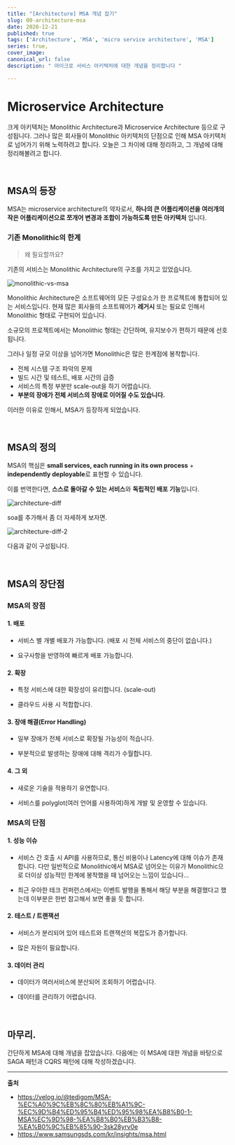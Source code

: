 ```yaml
---
title: "[Architecture] MSA 개념 잡기"
slug: 00-architecture-msa
date: 2020-12-21
published: true
tags: ['Architecture', 'MSA', 'micro service architecture', 'MSA']
series: true,
cover_image: 
canonical_url: false
description: " 마이크로 서비스 아키텍처에 대한 개념을 정리합니다 "

---
```


# Microservice Architecture

크게 아키텍처는 Monolithic Architecture과 Microservice Architecture 등으로 구성됩니다. 그러나 많은 회사들이 Monolithic 아키텍처의 단점으로 인해 MSA 아키텍처로 넘어가기 위해 노력하려고 합니다. 오늘은 그 차이에 대해 정리하고, 그 개념에 대해 정리해볼려고 합니다.

<br/>

## MSA의 등장

MSA는 microservice architecture의 약자로서, **하나의 큰 어플리케이션을 여러개의 작은 어플리케이션으로 쪼개어 변경과 조합이 가능하도록 만든 아키텍처** 입니다.

### 기존 Monolithic의 한계

> 왜 필요할까요?

기존의 서비스는 Monolithic Architecture의 구조를 가지고 있었습니다. 

![monolithic-vs-msa](https://user-images.githubusercontent.com/42582516/102787038-cebc0d80-43e3-11eb-9a67-829adb6ebe51.png)

Monolithic Architecture은 소프트웨어의 모든 구성요소가 한 프로젝트에 통합되어 있는 서비스입니다. 현재 많은 회사들의 소프트웨어가 **레거시** 또는 필요로 인해서 Monolithic 형태로 구현되어 있습니다.

소규모의 프로젝트에서는 Monolithic 형태는 간단하며, 유지보수가 편하기 때문에 선호됩니다.

그러나 일정 규모 이상을 넘어가면 Monolithic은 많은 한계점에 봉착합니다.

- 전체 시스템 구조 파악의 문제
- 빌드 시간 및 테스트, 배포 시간의 급증
- 서비스의 특정 부분만 scale-out을 하기 어렵습니다.
- **부분의 장애가 전체 서비스의 장애로 이어질 수도 있습니다.**

이러한 이유로 인해서, MSA가 등장하게 되었습니다.

<br/>

## MSA의 정의

MSA의 핵심은 **small services, each running in its own process** + **independently deployable**로 표현할 수 있습니다.

이를 번역한다면, **스스로 돌아갈 수 있는 서비스**와 **독립적인 배포 기능**입니다.

![architecture-diff](https://user-images.githubusercontent.com/42582516/102787740-e8118980-43e4-11eb-8760-c52424630810.png)

soa를 추가해서 좀 더 자세하게 보자면.

![architecture-diff-2](https://user-images.githubusercontent.com/42582516/102787984-4474a900-43e5-11eb-8a27-4e60f3aecfca.png)

다음과 같이 구성됩니다.

<br/>

## MSA의 장단점

### MSA의 장점

#### 1. 배포

- 서비스 별 개별 배포가 가능합니다. (배포 시 전체 서비스의 중단이 없습니다.)

- 요구사항을 반영하여 빠르게 배포 가능합니다.

#### 2. 확장

- 특정 서비스에 대한 확장성이 유리합니다. (scale-out)

- 클라우드 사용 시 적합합니다.

#### 3. 장애 해결(Error Handling)

- 일부 장애가 전체 서비스로 확장될 가능성이 적습니다.

- 부분적으로 발생하는 장애에 대해 격리가 수월합니다.

#### 4. 그 외

- 새로운 기술을 적용하기 유연합니다.

- 서비스를 polyglot(여러 언어를 사용하여)하게 개발 및 운영할 수 있습니다.

### MSA의 단점

#### 1. 성능 이슈

- 서비스 간 호출 시 API를 사용하므로, 통신 비용이나 Latency에 대해 이슈가 존재합니다. 다만 일반적으로 Monolithic에서 MSA로 넘어오는 이유가 Monolithic으로 더이상 성능적인 한계에 봉착했을 때 넘어오는 느낌이 있습니다...

- 최근 우아한 테크 컨퍼런스에서는 이벤트 발행을 통해서 해당 부분을 해결했다고 했는데 이부분은 한번 참고해서 보면 좋을 듯 합니다.

#### 2. 테스트 / 트랜잭션

- 서비스가 분리되어 있어 테스트와 트랜잭션의 복잡도가 증가합니다.

- 많은 자원이 필요합니다.

#### 3. 데이터 관리

- 데이터가 여러서비스에 분산되어 조회하기 어렵습니다.

- 데이터를 관리하기 어렵습니다.

<br/>

## 마무리.

간단하게 MSA에 대해 개념을 잡았습니다. 다음에는 이 MSA에 대한 개념을 바탕으로 SAGA 패턴과 CQRS 패턴에 대해 작성하겠습니다.

---

**출처**
- https://velog.io/@tedigom/MSA-%EC%A0%9C%EB%8C%80%EB%A1%9C-%EC%9D%B4%ED%95%B4%ED%95%98%EA%B8%B0-1-MSA%EC%9D%98-%EA%B8%B0%EB%B3%B8-%EA%B0%9C%EB%85%90-3sk28yrv0e
- https://www.samsungsds.com/kr/insights/msa.html